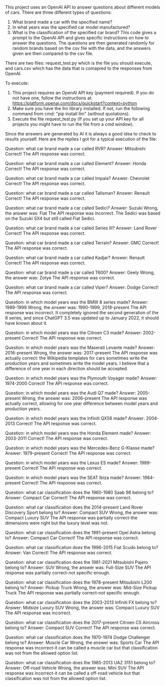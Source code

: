 This project uses an OpenAI API to answer questions about different models of cars. There are three different types of questions:
1. What brand made a car with the specified name?
2. In what years was the specified car model manufactured?
3. What is the classification of the specified car brand?
This code gives a prompt to the OpenAI API and gives specific instructions on how to answer the questions. The questions are then generated randomly for random brands based on the csv file with the data, and the answers given are then compared to the csv file.

There are two files: request_test.py which is the file you should execute, and cars.csv which has the data that is comapred to the responses from OpenAI.

To execute:
1. This project requires an OpenAI API key (payment required). If you do not have one, follow the instructions at: https://platform.openai.com/docs/quickstart?context=python
2. Make sure you have the llm library installed. If not, run the following command from cmd: "pip install llm" (without quotations).
3. Execute the file request_test.py (If you set up your API key for all projects you might have to run the file from a cmd window).

Since the answers are generated by AI it is always a good idea to check to results yourself. Here are the replies I got for a typical execution of the file:
                                     
Question: what car brand made a car called RVR? Answer: Mitsubishi
Correct!
The API response was correct.

Question: what car brand made a car called Element? Answer: Honda
Correct!
The API response was correct.

Question: what car brand made a car called Impala? Answer: Chevrolet
Correct!
The API response was correct.

Question: what car brand made a car called Talisman? Answer: Renault
Correct!
The API response was correct.

Question: what car brand made a car called Sedici? Answer: Suzuki
Wrong, the answer was:  Fiat
The API response was incorrect. The Sedici was based on the Suzuki SX4 but still called Fiat Sedici.

Question: what car brand made a car called Series III? Answer: Land Rover
Correct!
The API response was correct.

Question: what car brand made a car called Terrain? Answer: GMC
Correct!
The API response was correct.

Question: what car brand made a car called Kadjar? Answer: Renault
Correct!
The API response was correct.

Question: what car brand made a car called T600? Answer: Geely
Wrong, the answer was:  Zotye
The API response was correct.

Question: what car brand made a car called Viper? Answer: Dodge
Correct!
The API response was correct.

Question: in which model years was the BMW 8 series made? Answer: 1989-1999
Wrong, the answer was:  1990-1999, 2018-present
The API response was incorrect. It completely ignored the second generation of the 8 series, and since ChatGPT 3.5 was updated up to January 2022, it should have known about it.

Question: in which model years was the Citroen C3 made? Answer: 2002-present
Correct!
The API response was correct.

Question: in which model years was the Maserati Levante made? Answer: 2016-present
Wrong, the answer was:  2017-present
The API response was actually correct: the Wikipedia templates for cars sometimes write the production years and sometimes write the model years. I believe that a difference of one year in each direction should be accepted.

Question: in which model years was the Plymouth Voyager made? Answer: 1974-2000
Correct!
The API response was correct.

Question: in which model years was the Audi Q7 made? Answer: 2005-present
Wrong, the answer was:  2006-present
The API response was actually correct, allowing for one year difference between model years and production years.

Question: in which model years was the Infiniti QX56 made? Answer: 2004-2013
Correct!
The API response was correct.

Question: in which model years was the Honda Element made? Answer: 2003-2011
Correct!
The API response was correct.

Question: in which model years was the Mercedes-Benz G-Klasse made? Answer: 1979-present
Correct!
The API response was correct.

Question: in which model years was the Lexus ES made? Answer: 1989-present
Correct!
The API response was correct.

Question: in which model years was the SEAT Ibiza made? Answer: 1984-present
Correct!
The API response was correct.

Question: what car classification does the 1960-1980 Saab 96 belong to? Answer: Compact Car
Correct!
The API response was correct.

Question: what car classification does the 2014-present Land Rover Discovery Sport belong to? Answer: Compact SUV
Wrong, the answer was:  Compact Luxury SUV
The API response was partially correct-the dimensions were right but the luxury level was not.

Question: what car classification does the 1991-present Opel Astra belong to? Answer: Compact Car
Correct!
The API response was correct.

Question: what car classification does the 1996-2015 Fiat Scudo belong to? Answer: Van
Correct!
The API response was correct.

Question: what car classification does the 1981-2021 Mitsubishi Pajero belong to? Answer: SUV
Wrong, the answer was:  Full-Size SUV
The API response was partially correct-not specific enough.

Question: what car classification does the 1978-present Mitsubishi L200 belong to? Answer: Pickup Truck
Wrong, the answer was:  Mid-Size Pickup Truck
The API response was partially correct-not specific enough.

Question: what car classification does the 2003-2013 Infiniti FX belong to? Answer: Midsize Luxury SUV
Wrong, the answer was:  Compact Luxury SUV
The API response was incorrect.

Question: what car classification does the 2017-present Citroen C5 Aircross belong to? Answer: Compact SUV
Correct!
The API response was correct.

Question: what car classification does the 1970-1974 Dodge Challenger belong to? Answer: Muscle Car
Wrong, the answer was:  Sports Car
The API response was incorrect-it can be called a muscle car but that classification was not from the allowed option list.

Question: what car classification does the 1985-2013 UAZ 3151 belong to? Answer: Off-road Vehicle
Wrong, the answer was:  Mini SUV
The API response was incorrect-it can be called a off-road vehicle but that classification was not from the allowed option list.
                                     
